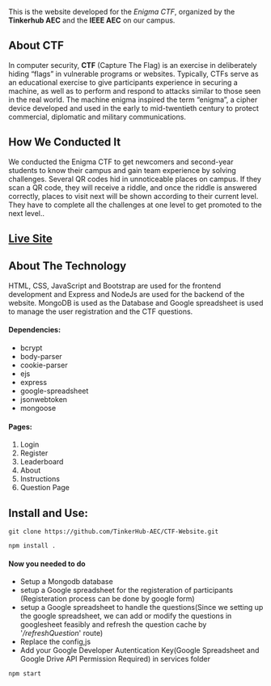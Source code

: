 This is the website developed for the _Enigma CTF_, organized by the **Tinkerhub AEC** and the **IEEE AEC** on our campus.

## About CTF

In computer security, **CTF** (Capture The Flag) is an exercise in deliberately hiding “flags” in vulnerable programs or websites. Typically, CTFs serve as an educational exercise to give participants experience in securing a machine, as well as to perform and respond to attacks similar to those seen in the real world. The machine enigma inspired the term “enigma”, a cipher device developed and used in the early to mid-twentieth century to protect commercial, diplomatic and military communications.

## How We Conducted It

We conducted the Enigma CTF to get newcomers and second-year students to know their campus and gain team experience by solving challenges. Several QR codes hid in unnoticeable places on campus. If they scan a QR code, they will receive a riddle, and once the riddle is answered correctly, places to visit next will be shown according to their current level. They have to complete all the challenges at one level to get promoted to the next level..

## [Live Site](https://tinkerhubaec-ctf.herokuapp.com)

## About The Technology

HTML, CSS, JavaScript and Bootstrap are used for the frontend development and Express and NodeJs are used for the backend of the website. MongoDB is used as the Database and Google spreadsheet is used to manage the user registration and the CTF questions.

#### Dependencies:

- bcrypt
- body-parser
- cookie-parser
- ejs
- express
- google-spreadsheet
- jsonwebtoken
- mongoose

#### Pages:

1.  Login
2.  Register
3.  Leaderboard
4.  About
5.  Instructions
6.  Question Page

## Install and Use:

```
git clone https://github.com/TinkerHub-AEC/CTF-Website.git
```

```
npm install .
```

#### Now you needed to do

- Setup a Mongodb database
- setup a Google spreadsheet for the registeration of participants (Registeration process can be done by google form)
- setup a Google spreadsheet to handle the questions(Since we setting up the google spreadsheet, we can add or modify the questions in googlesheet feasibly and refresh the question cache by '_/refreshQuestion_' route)
- Replace the config,js
- Add your Google Developer Autentication Key(Google Spreadsheet and Google Drive API Permission Required) in services folder

```
npm start
```
